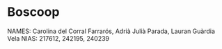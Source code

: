 # Boscoop

NAMES: Carolina del Corral Farrarós, Adrià Julià Parada, Lauran Guàrdia Vela 
NIAS: 217612, 242195, 240239

